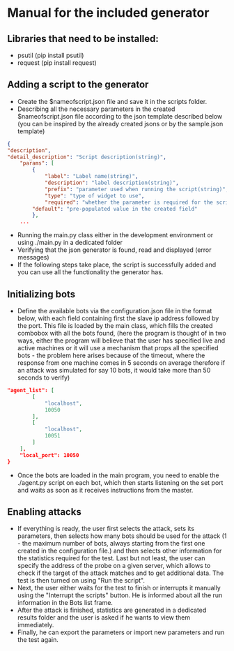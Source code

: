 # Manual for the included generator

## Libraries that need to be installed:
- psutil (pip install psutil)
- request (pip install request)

## Adding a script to the generator
- Create the $nameofscript.json file and save it in the scripts folder.
- Describing all the necessary parameters in the created $nameofscript.json file according to the json template described below (you can be inspired by the already created jsons or by the sample.json template)
 
```json
{
"description",
"detail_description": "Script description(string)",
    "params": [
        {
            "label": "Label name(string)",
            "description": "label description(string)",
            "prefix": "parameter used when running the script(string)",
            "type": "type of widget to use",
            "required": "whether the parameter is required for the script to work properly(boolean)",
	    "default": "pre-populated value in the created field"
        },
	...
```	
 - Running the main.py class either in the development environment or using ./main.py in a dedicated folder
 - Verifying that the json generator is found, read and displayed (error messages)
 - If the following steps take place, the script is successfully added and you can use all the functionality the generator has.

## Initializing bots
- Define the available bots via the configuration.json file in the format below, with each field containing first the slave ip address followed by the port. This file is loaded by the main class, which fills the created combobox with all the bots found, (here the program is thought of in two ways, either the program will believe that the user has specified live and active machines or it will use a mechanism that props all the specified bots - the problem here arises because of the timeout, where the response from one machine comes in 5 seconds on average therefore if an attack was simulated for say 10 bots, it would take more than 50 seconds to verify)

```json
"agent_list": [
		[
			"localhost",
			10050
		],
		[
			"localhost",
			10051
		]
	],
	"local_port": 10050
}
```
	
- Once the bots are loaded in the main program, you need to enable the ./agent.py script on each bot, which then starts listening on the set port and waits as soon as it receives instructions from the master.

## Enabling attacks
- If everything is ready, the user first selects the attack, sets its parameters, then selects how many bots should be used for the attack (1 - the maximum number of bots, always starting from the first one created in the configuration file.) and then selects other information for the statistics required for the test. Last but not least, the user can specify the address of the probe on a given server, which allows to check if the target of the attack matches and to get additional data. The test is then turned on using "Run the script".
- Next, the user either waits for the test to finish or interrupts it manually using the "Interrupt the scripts" button. He is informed about all the run information in the Bots list frame.
- After the attack is finished, statistics are generated in a dedicated results folder and the user is asked if he wants to view them immediately.
- Finally, he can export the parameters or import new parameters and run the test again.
